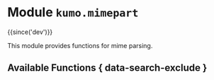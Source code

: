 # Module `kumo.mimepart`

{{since('dev')}}

This module provides functions for mime parsing.

## Available Functions { data-search-exclude }
